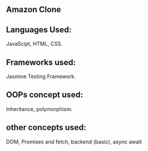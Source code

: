 ## Amazon Clone

## Languages Used: 

JavaScipt, HTML, CSS.

## Frameworks used: 

Jasmine Testing Framework.

## OOPs concept used: 

Inheritance, polymorphism.

## other concepts used:

 DOM, Promises and fetch, backend (basic), async await

